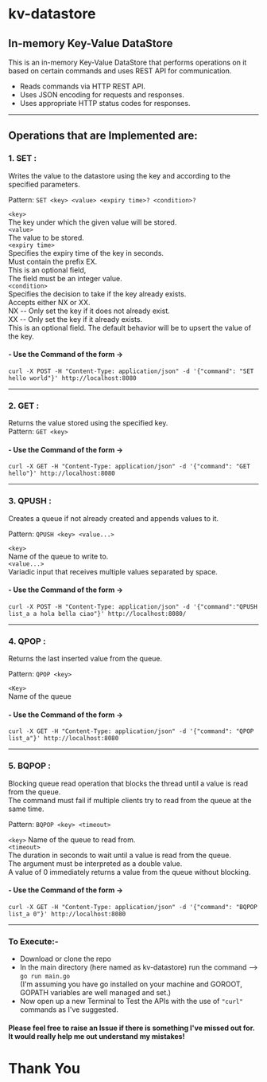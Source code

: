 # kv-datastore
## In-memory Key-Value DataStore

This is an in-memory Key-Value DataStore that performs operations on it based on certain commands and uses REST API for communication.

- Reads commands via HTTP REST API.
- Uses JSON encoding for requests and responses.
- Uses appropriate HTTP status codes for responses.

----

## Operations that are Implemented are:

### 1. SET :
   Writes the value to the datastore using the key and according to the specified parameters.    
   
   Pattern: `SET <key> <value> <expiry time>? <condition>?`   <br /> 
   
   `<key>`    <br /> 
   The key under which the given value will be stored.    
   `<value>`    <br /> 
   The value to be stored.     <br /> 
   `<expiry time>`   <br /> 
   Specifies the expiry time of the key in seconds.     <br /> 
   Must contain the prefix EX.     <br /> 
   This is an optional field,     <br /> 
   The field must be an integer value.         
   `<condition>`     <br /> 
   Specifies the decision to take if the key already exists.     <br /> 
   Accepts either NX or XX.     <br /> 
   NX -- Only set the key if it does not already exist.     <br /> 
   XX -- Only set the key if it already exists.     <br /> 
   This is an optional field. The default behavior will be to upsert the value of the key.    <br /> 
   
  #### - Use the Command of the form ->   
``` curl -X POST -H "Content-Type: application/json" -d '{"command": "SET hello world"}' http://localhost:8080 ``` 

  ---

### 2. GET :    
  Returns the value stored using the specified key.   
  Pattern: `GET <key>`    
  
  #### - Use the Command of the form ->   
``` curl -X GET -H "Content-Type: application/json" -d '{"command": "GET hello"}' http://localhost:8080 ``` 

  ---

### 3. QPUSH :    
  Creates a queue if not already created and appends values to it.    

  Pattern: `QPUSH <key> <value...>`  

  `<key>`    
  Name of the queue to write to.   
  `<value...>`      
  Variadic input that receives multiple values separated by space.    

  #### - Use the Command of the form ->   
```curl -X POST -H "Content-Type: application/json" -d '{"command":"QPUSH list_a a hola bella ciao"}' http://localhost:8080/``` 

  ---
     
### 4. QPOP :    
  Returns the last inserted value from the queue.    
         
  Pattern: `QPOP <key>`    
  
  `<Key>`    
  Name of the queue    
  
  #### - Use the Command of the form ->   
```curl -X GET -H "Content-Type: application/json" -d '{"command": "QPOP list_a"}' http://localhost:8080```

  ---

### 5. BQPOP :
  Blocking queue read operation that blocks the thread until a value is read from the queue.    
  The command must fail if multiple clients try to read from the queue at the same time.     

  Pattern: `BQPOP <key> <timeout>`   

  `<key>`
  Name of the queue to read from.    
  `<timeout>`   
  The duration in seconds to wait until a value is read from the queue.         
  The argument must be interpreted as a double value.       
  A value of 0 immediately returns a value from the queue without blocking.      
   
  #### - Use the Command of the form ->   
```curl -X GET -H "Content-Type: application/json" -d '{"command": "BQPOP list_a 0"}' http://localhost:8080```


----------------------------

### To Execute:- 
- Download or clone the repo    
- In the main directory (here named as kv-datastore) run the command --> ` go run main.go `    
(I'm assuming you have go installed on your machine and GOROOT, GOPATH variables are well managed and set.)
- Now open up a new Terminal to Test the APIs with the use of `"curl"` commands as I've suggested. 

#### Please feel free to raise an Issue if there is something I've missed out for. It would really help me out understand my mistakes!

# Thank You

